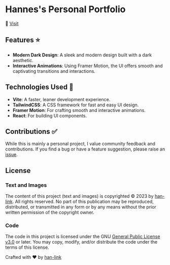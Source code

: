# Hannes's Personal Portfolio

:rocket: [Visit](https://hannes-link.de)

## Features :star:

- **Modern Dark Design**: A sleek and modern design built with a dark aesthetic.
- **Interactive Animations**: Using Framer Motion, the UI offers smooth and captivating transitions and interactions.

## Technologies Used :trident:

- **Vite**: A faster, leaner development experience.
- **TailwindCSS**: A CSS framework for fast and easy UI design.
- **Framer Motion**: For crafting smooth and interactive animations.
- **React**: For building UI components.

## Contributions :white_check_mark:

While this is mainly a personal project, I value community feedback and contributions. If you find a bug or have a feature suggestion, please raise an [issue](https://github.com/han-link/me/issues).

## License

### Text and Images

The content of this project (text and images) is copyrighted © 2023 by [han-link](https://hannes-link.de). All rights reserved. No part of this publication may be reproduced, distributed, or transmitted in any form or by any means without the prior written permission of the copyright owner.

### Code

The code in this project is licensed under the GNU [General Public License v3.0](LICENSE-CODE) or later. You may copy, modify, and/or distribute the code under the terms of this license.

Crafted with :heart: by [han-link](https://hannes-link.de)
